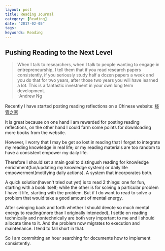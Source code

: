 ```yaml
---
layout: post
title: Reading Journal
category: [Reading]
date: "2017-02-05"
tags:
keywords: Reading
---
```


## Pushing Reading to the Next Level

>When I talk to researchers, when I talk to people wanting to engage in entrepreneurship, I tell them that if you read research papers consistently, if you seriously study half a dozen papers a week and you do that for two years, after those two years you will have learned a lot. This is a fantastic investment in your own long term development.<br/>
-Andrew Ng

Recently I have started posting reading reflections on a Chinese website: 
[经管之家](http://bbs.pinggu.org/)

It is great because on one hand I am rewarded for posting reading reflections, on the other hand I could farm some points for downloading more books from the website.

However, I worry that I may be get so lost in reading that I forget to integrate my reading knowledge in real life; or my reading materials are too random to have a consistent empower my daily life.

Therefore I should set a main goal to distingush reading for knowledge enrichment(fun/updating my knowledge system) or daily life empowerment(motifying daily actions). A system that incorporates both. 

A quick solution(haven't tried out yet) is to read 2 things: one for fun, starting with a book itself; while the other is for solving a particular problem I have it life, starting with the problem. But if I do want to read to solve a problem that would take a good amount of mental energy.

After swinging back and forth whether I should devote so much mental energy to reading(more than I originally inteneded), I settle on reading technically and nontechnically are both very important to me and I should allocate time to it. And the problem now migrates to execution and maintenance. I tend to fall short in that. 

So I am committing an hour searching for documents how to implement consistently.
